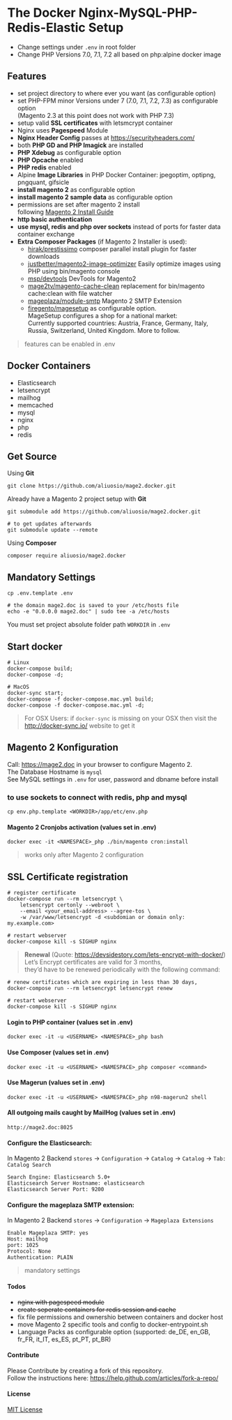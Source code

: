 # The Docker Nginx-MySQL-PHP-Redis-Elastic Setup
* Change settings under ```.env``` in root folder  
* Change PHP Versions 7.0, 7.1, 7.2 all based on php:alpine docker image


## Features
* set project directory to where ever you want (as configurable option)
* set PHP-FPM minor Versions under 7 (7.0, 7.1, 7.2, 7.3) as configurable option  
(Magento 2.3 at this point does not work with PHP 7.3)
* setup valid **SSL certificates** with letsmcrypt container
* Nginx uses **Pagespeed** Module
* **Nginx Header Config** passes at https://securityheaders.com/
* both **PHP GD and PHP Imagick** are installed
* **PHP Xdebug** as configurable option
* **PHP Opcache** enabled
* **PHP redis** enabled
* Alpine **Image Libraries** in PHP Docker Container: jpegoptim, optipng, pngquant, gifsicle
* **install magento 2** as configurable option
* **install magento 2 sample data** as configurable option
* permissions are set after magento 2 install  
following [Magento 2 Install Guide](https://devdocs.magento.com/guides/v2.3/config-guide/prod/prod_file-sys-perms.html)  
* **http basic authentication**
* **use mysql, redis and php over sockets** instead of ports for faster data container exchange
* **Extra Composer Packages** (if Magento 2 Installer is used):  
    * [hirak/prestissimo](https://github.com/hirak/prestissimo) composer parallel install plugin for faster downloads    
    * [justbetter/magento2-image-optimizer](https://github.com/justbetter/magento2-image-optimizer) Easily optimize images using PHP using bin/magento console  
    * [msp/devtools](https://github.com/magespecialist/m2-MSP_DevTools) DevTools for Magento2  
    * [mage2tv/magento-cache-clean](https://github.com/mage2tv/magento-cache-clean) replacement for bin/magento cache:clean with file watcher      
    * [mageplaza/module-smtp](https://github.com/mageplaza/magento-2-smtp) Magento 2 SMTP Extension  
    * [firegento/magesetup](https://github.com/firegento/firegento-magesetup) as configurable option.    
    MageSetup configures a shop for a national market:  
    Currently supported countries: Austria, France, Germany, Italy, Russia, Switzerland, United Kingdom. More to follow.  
    
> features can be enabled in .env

## Docker Containers 
* Elasticsearch
* letsencrypt
* mailhog
* memcached
* mysql
* nginx
* php
* redis

## Get Source
Using **Git**
    
    git clone https://github.com/aliuosio/mage2.docker.git
    
Already have a Magento 2 project setup with **Git**

    git submodule add https://github.com/aliuosio/mage2.docker.git 
    
    # to get updates afterwards
    git submodule update --remote
      
Using **Composer**  
    
    composer require aliuosio/mage2.docker

## Mandatory Settings
    
    cp .env.template .env

    # the domain mage2.doc is saved to your /etc/hosts file
    echo -e "0.0.0.0 mage2.doc" | sudo tee -a /etc/hosts
    
You must set project absolute folder path ```WORKDIR``` in ```.env```  

## Start docker
    # Linux
    docker-compose build;
    docker-compose -d;
    
    # MacOS
    docker-sync start;
    docker-compose -f docker-compose.mac.yml build;
    docker-compose -f docker-compose.mac.yml -d;  
    
> For OSX Users:
if ```docker-sync``` is missing on your OSX then 
visit the http://docker-sync.io/ website to get it

## Magento 2 Konfiguration
Call: https://mage2.doc in your browser to configure Magento 2.  
The Database Hostname is ```mysql```  
See MySQL settings in ```.env``` for user, password and dbname before install 

### to use sockets to connect with redis, php and mysql
    
    cp env.php.template <WORKDIR>/app/etc/env.php

#### Magento 2 Cronjobs activation (values set in .env)
    docker exec -it <NAMESPACE>_php ./bin/magento cron:install  
    
> works only after Magento 2 configuration

## SSL Certificate registration
    # register certificate
    docker-compose run --rm letsencrypt \
        letsencrypt certonly --webroot \
        --email <your_email-address> --agree-tos \
        -w /var/www/letsencrypt -d <subdomian or domain only: my.example.com>
        
    # restart webserver
    docker-compose kill -s SIGHUP nginx  
    
>**Renewal** (Quote: https://devsidestory.com/lets-encrypt-with-docker/)  
Let’s Encrypt certificates are valid for 3 months,  
they’d have to be renewed periodically with the following command:  
    
    # renew certificates which are expiring in less than 30 days,
    docker-compose run --rm letsencrypt letsencrypt renew 
    
    # restart webserver
    docker-compose kill -s SIGHUP nginx

#### Login to PHP container (values set in .env)
    docker exec -it -u <USERNAME> <NAMESPACE>_php bash
    
#### Use Composer (values set in .env)
    docker exec -it -u <USERNAME> <NAMESPACE>_php composer <command>

#### Use Magerun (values set in .env)
    docker exec -it -u <USERNAME> <NAMESPACE>_php n98-magerun2 shell
    
#### All outgoing mails caught by MailHog (values set in .env)
    http://mage2.doc:8025

#### Configure the Elasticsearch:
In Magento 2 Backend ```stores``` -> ```Configuration``` -> ```Catalog``` -> ```Catalog``` -> ```Tab: Catalog Search```
    
    Search Engine: Elasticsearch 5.0+
    Elasticsearch Server Hostname: elasticsearch
    Elasticsearch Server Port: 9200

#### Configure the mageplaza SMTP extension:
In Magento 2 Backend ```stores``` -> ```Configuration``` -> ```Mageplaza Extensions```
    
    Enable Mageplaza SMTP: yes
    Host: mailhog
    port: 1025
    Protocol: None	
    Authentication: PLAIN  
    
> mandatory settings

#### Todos
* ~~nginx with pagespeed module~~
* ~~create seperate containers for redis session and cache~~
* fix file permissions and ownershio between containers and docker host
* move Magento 2 specific tools and config to docker-entrypoint.sh
* Language Packs as configurable option (supported: de_DE, en_GB, fr_FR, it_IT, es_ES, pt_PT, pt_BR)  

#### Contribute
Please Contribute by creating a fork of this repository.  
Follow the instructions here: https://help.github.com/articles/fork-a-repo/

#### License
[MIT License](LICENSE)
